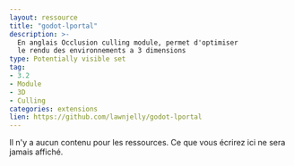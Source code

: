 ```yaml
---
layout: ressource
title: "godot-lportal"
description: >-
  En anglais Occlusion culling module, permet d'optimiser
  le rendu des environnements a 3 dimensions
type: Potentially visible set
tag:
- 3.2
- Module
- 3D
- Culling
categories: extensions
lien: https://github.com/lawnjelly/godot-lportal
---
```


Il n'y a aucun contenu pour les ressources.
Ce que vous écrirez ici ne sera jamais affiché.
